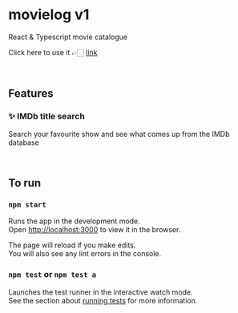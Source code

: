 # movielog v1

React & Typescript movie catalogue

Click here to use it 👉🏻 [link](http://movielog.vercel.app)

<!-- ![Movielog](imgur link) -->

<br> 

## Features

### ✨ IMDb title search
Search your favourite show and see what comes up from the IMDb database

<br>

## To run

### `npm start`

Runs the app in the development mode.\
Open [http://localhost:3000](http://localhost:3000) to view it in the browser.

The page will reload if you make edits.\
You will also see any lint errors in the console.

### `npm test` or `npm test a`

Launches the test runner in the interactive watch mode.\
See the section about [running tests](https://facebook.github.io/create-react-app/docs/running-tests) for more information.